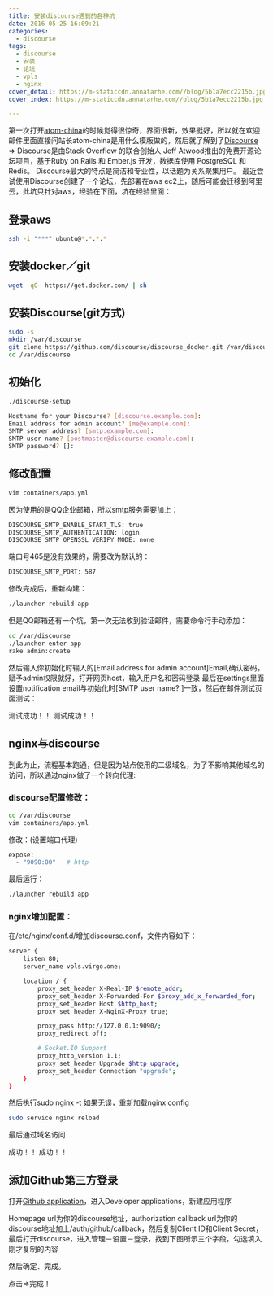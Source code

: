```yaml
---
title: 安装discourse遇到的各种坑
date: 2016-05-25 16:09:21
categories:
  - discourse
tags:
  - discourse
  - 安装
  - 论坛
  - vpls
  - nginx
cover_detail: https://m-staticcdn.annatarhe.com//blog/5b1a7ecc2215b.jpg
cover_index: https://m-staticcdn.annatarhe.com//blog/5b1a7ecc2215b.jpg

---
```

第一次打开[atom-china](https://atom-china.org)的时候觉得很惊奇，界面很新，效果挺好，所以就在欢迎邮件里面直接问站长atom-china是用什么模版做的，然后就了解到了[Discourse](https://www.discourse.org/) =>
Discourse是由Stack Overflow 的联合创始人 Jeff Atwood推出的免费开源论坛项目，基于Ruby on Rails 和 Ember.js 开发，数据库使用 PostgreSQL 和 Redis。
Discourse最大的特点是简洁和专业性，以话题为关系聚集用户。
最近尝试使用Discourse创建了一个论坛，先部署在aws ec2上，随后可能会迁移到阿里云，此坑只针对aws，经验在下面，坑在经验里面：
## 登录aws
```bash
ssh -i "***" ubuntu@*.*.*.*
```
## 安装docker／git
```bash
wget -qO- https://get.docker.com/ | sh
```
## 安装Discourse(git方式)
```bash
sudo -s
mkdir /var/discourse
git clone https://github.com/discourse/discourse_docker.git /var/discourse
cd /var/discourse
```
## 初始化
```bash
./discourse-setup
```
```bash
Hostname for your Discourse? [discourse.example.com]:
Email address for admin account? [me@example.com]:
SMTP server address? [smtp.example.com]:
SMTP user name? [postmaster@discourse.example.com]:
SMTP password? []:
```
## 修改配置
```bash
vim containers/app.yml
```
因为使用的是QQ企业邮箱，所以smtp服务需要加上：
```bash
DISCOURSE_SMTP_ENABLE_START_TLS: true
DISCOURSE_SMTP_AUTHENTICATION: login
DISCOURSE_SMTP_OPENSSL_VERIFY_MODE: none
```
端口号465是没有效果的，需要改为默认的：
```bash
DISCOURSE_SMTP_PORT: 587
```
修改完成后，重新构建：
```bash
./launcher rebuild app
```
但是QQ邮箱还有一个坑，第一次无法收到验证邮件，需要命令行手动添加：
```bash
cd /var/discourse
./launcher enter app
rake admin:create
```
然后输入你初始化时输入的[Email address for admin account]Email,确认密码，赋予admin权限就好，打开网页host，输入用户名和密码登录
最后在settings里面设置notification email与初始化时[SMTP user name? ]一致，然后在邮件测试页面测试：

测试成功！！
测试成功！！

## nginx与discourse
到此为止，流程基本跑通，但是因为站点使用的二级域名，为了不影响其他域名的访问，所以通过nginx做了一个转向代理:
### discourse配置修改：
```bash
cd /var/discourse
vim containers/app.yml
```
修改：(设置端口代理)
```bash
expose:
  - "9090:80"   # http
```
最后运行：
```bash
./launcher rebuild app
```
### nginx增加配置：
在/etc/nginx/conf.d/增加discourse.conf，文件内容如下：
```bash
server {
    listen 80;
    server_name vpls.virgo.one;

    location / {
        proxy_set_header X-Real-IP $remote_addr;
        proxy_set_header X-Forwarded-For $proxy_add_x_forwarded_for;
        proxy_set_header Host $http_host;
        proxy_set_header X-NginX-Proxy true;

        proxy_pass http://127.0.0.1:9090/;
        proxy_redirect off;

        # Socket.IO Support
        proxy_http_version 1.1;
        proxy_set_header Upgrade $http_upgrade;
        proxy_set_header Connection "upgrade";
    }
}
```
然后执行sudo nginx -t
如果无误，重新加载nginx config
```bash
sudo service nginx reload
```
最后通过域名访问

成功！！
成功！！


## 添加Github第三方登录
打开[Github application](https://github.com/settings/applications/)，进入Developer applications，新建应用程序

Homepage url为你的discourse地址，authorization callback url为你的discourse地址加上/auth/github/callback，然后复制Client ID和Client Secret，
最后打开discourse，进入管理－设置－登录，找到下图所示三个字段，勾选填入刚才复制的内容

然后确定、完成。

点击=>完成！
